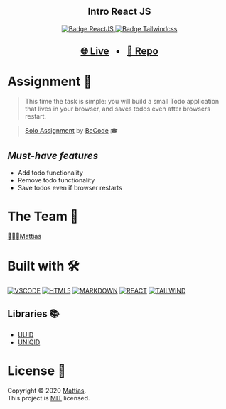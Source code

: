 <h2 align="center"><b>Intro React JS</b></h2>

<p align="center">
  <a href="https://reactjs.org/" target="_blank">
    <img alt="Badge ReactJS" src="https://img.shields.io/badge/REACT-yellow?style=flat&logo=react" />
  </a>
    <a href="https://tailwindcss.com/" target="_blank">
    <img alt="Badge Tailwindcss" src="https://img.shields.io/badge/TAILWIND-blue?style=flat&logo=tailwind-css" />
  </a>
</p>

<h2 align="center">
  <a href="https://intro-react-mattias.netlify.app/" target="_blank">🌐 Live</a>
  <span>&nbsp;&nbsp;•&nbsp;&nbsp;</span>
  <a href="https://github.com/WiseCoding/intro-react#readme" target="_blank">📂 Repo</a>
</h2>

# Assignment 📝

> This time the task is simple: you will build a small Todo application that lives in your browser, and saves todos even after browsers restart.

> [Solo Assignment](https://github.com/becodeorg/gnt-yu-3-21/tree/master/3.The-Mountain/8.React) by [BeCode](https://becode.org/) 🎓

## _Must-have features_

- Add todo functionality
- Remove todo functionality
- Save todos even if browser restarts

# The Team 👥

[👨🏼‍💻Mattias](https://github.com/WiseCoding/)

# Built with 🛠

[![VSCODE](https://img.shields.io/badge/VSCODE-black?style=flat&logo=visual-studio-code)](https://code.visualstudio.com/)
[![HTML5](https://img.shields.io/badge/HTML5-red?style=flat&logo=html5&logoColor=white)](https://html.com/)
[![MARKDOWN](https://img.shields.io/badge/MARKDOWN-black?style=flat&logo=markdown)](https://www.markdownguide.org/)
[![REACT](https://img.shields.io/badge/REACT-yellow?style=flat&logo=react)](https://reactjs.org/)
[![TAILWIND](https://img.shields.io/badge/TAILWIND-blue?style=flat&logo=tailwind-css)](https://tailwindcss.com/)

## Libraries 📚

- [UUID](https://www.npmjs.com/package/uuid)
- [UNIQID](https://www.npmjs.com/package/uniqid)

# License 📎

Copyright © 2020 [Mattias](https://github.com/WiseCoding).<br />
This project is [MIT](https://github.com/WiseCoding/intro-react/blob/main/LICENSE) licensed.

